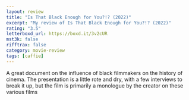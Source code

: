 ```yaml
---
layout: review
title: "Is That Black Enough for You?!? (2022)"
excerpt: "My review of Is That Black Enough for You?!? (2022)"
rating: "3.5"
letterboxd_url: https://boxd.it/3v2cUR
mst3k: false
rifftrax: false
category: movie-review
tags: [caffie]
---
```


A great document on the influence of black filmmakers on the history of cinema. The presentation is a little rote and dry, with a few interviews to break it up, but the film is primarily a monologue by the creator on these various films
